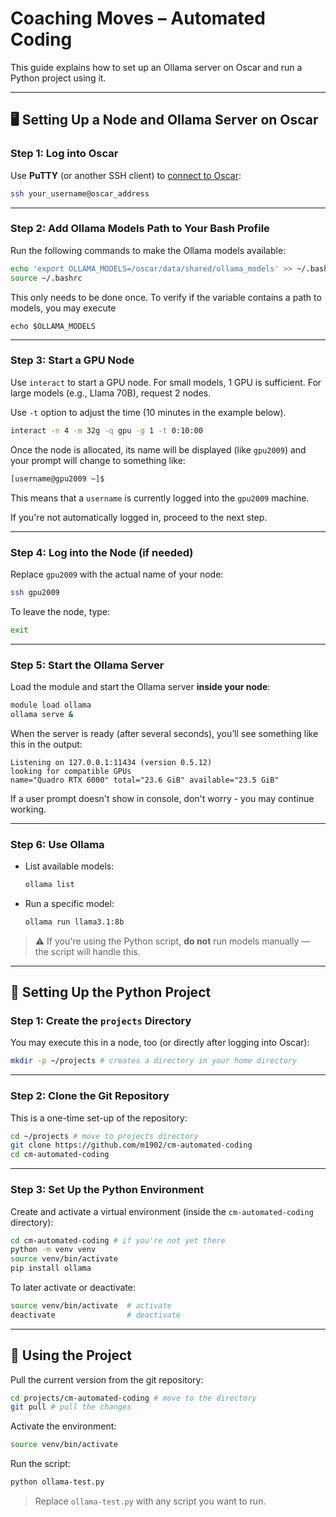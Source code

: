 # Coaching Moves – Automated Coding

This guide explains how to set up an Ollama server on Oscar and run a Python project using it.

---

## 🖥️ Setting Up a Node and Ollama Server on Oscar

### Step 1: Log into Oscar

Use **PuTTY** (or another SSH client) to [connect to Oscar](https://docs.ccv.brown.edu/oscar/connecting-to-oscar/ssh):

```bash
ssh your_username@oscar_address
```

---

### Step 2: Add Ollama Models Path to Your Bash Profile

Run the following commands to make the Ollama models available:

```bash
echo 'export OLLAMA_MODELS=/oscar/data/shared/ollama_models' >> ~/.bashrc
source ~/.bashrc
```

This only needs to be done once. To verify if the variable contains a path to models, you may execute

```shell
echo $OLLAMA_MODELS
```

---

### Step 3: Start a GPU Node

Use `interact` to start a GPU node. For small models, 1 GPU is sufficient. For large models (e.g., Llama 70B), request 2 nodes.

Use `-t` option to adjust the time (10 minutes in the example below).

```bash
interact -n 4 -m 32g -q gpu -g 1 -t 0:10:00
```

Once the node is allocated, its name will be displayed 
(like `gpu2009`) and your prompt will change to something like:

```bash
[username@gpu2009 ~]$
```

This means that a `username` is currently logged into the
`gpu2009` machine.

If you're not automatically logged in, proceed to the next step.

---

### Step 4: Log into the Node (if needed)

Replace `gpu2009` with the actual name of your node:

```bash
ssh gpu2009
```

To leave the node, type:

```bash
exit
```

---

### Step 5: Start the Ollama Server

Load the module and start the Ollama server **inside your node**:

```bash
module load ollama
ollama serve &
```

When the server is ready (after several seconds), you’ll see something like this in the output:

```
Listening on 127.0.0.1:11434 (version 0.5.12)
looking for compatible GPUs
name="Quadro RTX 6000" total="23.6 GiB" available="23.5 GiB"
```

If a user prompt doesn't show in console, don't worry - you may continue working.

---

### Step 6: Use Ollama

- List available models:
  ```bash
  ollama list
  ```

- Run a specific model:
  ```bash
  ollama run llama3.1:8b
  ```

> ⚠️ If you're using the Python script, **do not** run models manually — the script will handle this.

---

## 🐍 Setting Up the Python Project

### Step 1: Create the `projects` Directory

You may execute this in a node, too (or directly after logging into Oscar):

```bash
mkdir -p ~/projects # creates a directory in your home directory
```

---

### Step 2: Clone the Git Repository

This is a one-time set-up of the repository:

```bash
cd ~/projects # move to projects directory
git clone https://github.com/m1902/cm-automated-coding
cd cm-automated-coding
```

---

### Step 3: Set Up the Python Environment

Create and activate a virtual environment (inside the `cm-automated-coding` directory):

```bash
cd cm-automated-coding # if you're not yet there
python -m venv venv
source venv/bin/activate
pip install ollama
```

To later activate or deactivate:

```bash
source venv/bin/activate  # activate
deactivate                # deactivate
```

---

## 🚀 Using the Project

Pull the current version from the git repository:

```bash
cd projects/cm-automated-coding # move to the directory
git pull # pull the changes
```

Activate the environment:

```bash
source venv/bin/activate
```

Run the script:

```bash
python ollama-test.py
```

> Replace `ollama-test.py` with any script you want to run.
